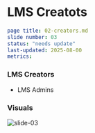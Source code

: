 # LMS Creatots

```yaml
page title: 02-creators.md
slide number: 03
status: "needs update" 
last-updated: 2025-08-00
metrics:
```
### LMS Creators
- LMS Admins 


### Visuals

![slide-03](https://github.com/user-attachments/assets/614a9410-080a-4e63-8fa1-fd4d10eee717)





